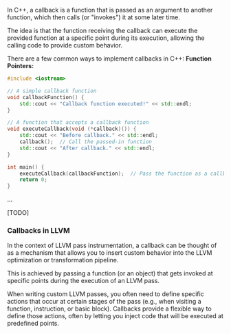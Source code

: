 In C++, a callback is a function that is passed as an argument to another function, which then calls (or "invokes") it at some later time. 

The idea is that the function receiving the callback can execute the provided function at a specific point during its execution, allowing the calling code to provide custom behavior.

There are a few common ways to implement callbacks in C++:
**Function Pointers:**
```cpp
#include <iostream>

// A simple callback function
void callbackFunction() {
    std::cout << "Callback function executed!" << std::endl;
}

// A function that accepts a callback function
void executeCallback(void (*callback)()) {
    std::cout << "Before callback." << std::endl;
    callback();  // Call the passed-in function
    std::cout << "After callback." << std::endl;
}

int main() {
    executeCallback(callbackFunction);  // Pass the function as a callback
    return 0;
}
```

...

[TODO]
### Callbacks in LLVM

In the context of LLVM pass instrumentation, a callback can be thought of as a mechanism that allows you to insert custom behavior into the LLVM optimization or transformation pipeline.

This is achieved by passing a function (or an object) that gets invoked at specific points during the execution of an LLVM pass.

When writing custom LLVM passes, you often need to define specific actions that occur at certain stages of the pass (e.g., when visiting a function, instruction, or basic block). Callbacks provide a flexible way to define those actions, often by letting you inject code that will be executed at predefined points.